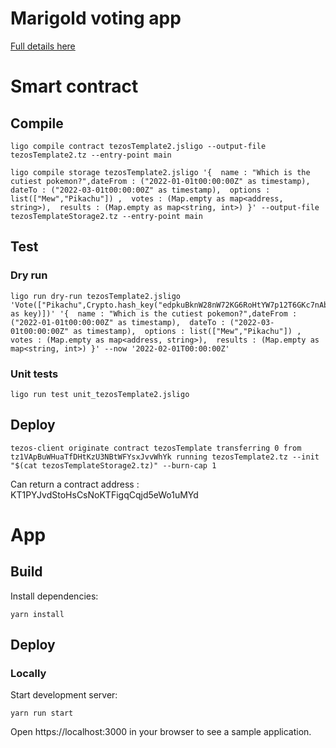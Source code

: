 # Marigold voting app

[logo]: https://i.imgflip.com/r56sp.jpg?a456398 "Vote"

[Full details here](https://hackmd.io/EBB3pObiT5y5eJs4tPQjXQ?view)

# Smart contract

## Compile

```
ligo compile contract tezosTemplate2.jsligo --output-file tezosTemplate2.tz --entry-point main

ligo compile storage tezosTemplate2.jsligo '{  name : "Which is the cutiest pokemon?",dateFrom : ("2022-01-01t00:00:00Z" as timestamp),  dateTo : ("2022-03-01t00:00:00Z" as timestamp),  options : list(["Mew","Pikachu"]) ,  votes : (Map.empty as map<address, string>),  results : (Map.empty as map<string, int>) }' --output-file tezosTemplateStorage2.tz --entry-point main

```

## Test


### Dry run

```
ligo run dry-run tezosTemplate2.jsligo 'Vote(["Pikachu",Crypto.hash_key("edpkuBknW28nW72KG6RoHtYW7p12T6GKc7nAbwYX5m8Wd9sDVC9yav" as key)])' '{  name : "Which is the cutiest pokemon?",dateFrom : ("2022-01-01t00:00:00Z" as timestamp),  dateTo : ("2022-03-01t00:00:00Z" as timestamp),  options : list(["Mew","Pikachu"]) ,  votes : (Map.empty as map<address, string>),  results : (Map.empty as map<string, int>) }' --now '2022-02-01T00:00:00Z'
```

### Unit tests

```
ligo run test unit_tezosTemplate2.jsligo
```

## Deploy 

```
tezos-client originate contract tezosTemplate transferring 0 from tz1VApBuWHuaTfDHtKzU3NBtWFYsxJvvWhYk running tezosTemplate2.tz --init "$(cat tezosTemplateStorage2.tz)" --burn-cap 1
```

Can return a contract address : KT1PYJvdStoHsCsNoKTFigqCqjd5eWo1uMYd

# App

## Build 

Install dependencies:

   `yarn install`

## Deploy

### Locally

Start development server:

   `yarn run start`

Open https://localhost:3000 in your browser to see a sample application.

